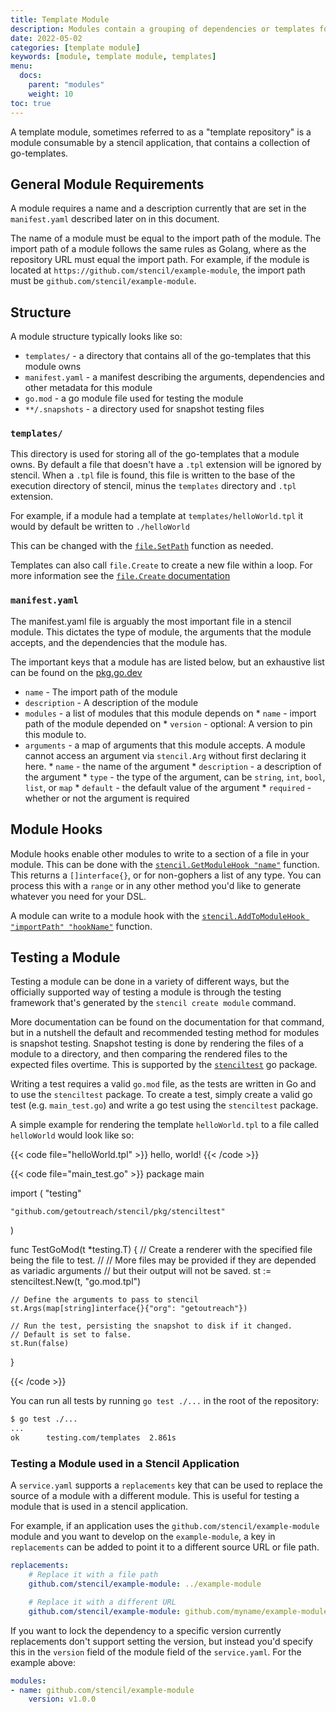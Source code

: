 ```yaml
---
title: Template Module
description: Modules contain a grouping of dependencies or templates for a Stencil application
date: 2022-05-02
categories: [template module]
keywords: [module, template module, templates]
menu:
  docs:
    parent: "modules"
    weight: 10
toc: true
---
```


A template module, sometimes referred to as a "template repository" is a module consumable by a stencil application, that contains a collection of go-templates.

## General Module Requirements

A module requires a name and a description currently that are set in the `manifest.yaml` described later on in this document.

The name of a module must be equal to the import path of the module. The import path of a module follows the same rules as Golang, where as the repository URL must equal the import path. For example, if the module is located at `https://github.com/stencil/example-module`, the import path must be `github.com/stencil/example-module`.

## Structure 

A module structure typically looks like so:

* `templates/` - a directory that contains all of the go-templates that this module owns
* `manifest.yaml` - a manifest describing the arguments, dependencies and other metadata for this module
* `go.mod` - a go module file used for testing the module
* `**/.snapshots` - a directory used for snapshot testing files

### `templates/` 

This directory is used for storing all of the go-templates that a module owns. By default a file that doesn't have a `.tpl` extension will be ignored by stencil. When a `.tpl` file is found, this file is written to the base of the execution directory of stencil, minus the `templates` directory and `.tpl` extension.

For example, if a module had a template at `templates/helloWorld.tpl` it would by default be written to `./helloWorld`

This can be changed with the [`file.SetPath`](/stencil/functions/file.setpath) function as needed.

Templates can also call `file.Create` to create a new file within a loop. For more information see the [`file.Create` documentation](/stencil/functions/file.create)

### `manifest.yaml`

The manifest.yaml file is arguably the most important file in a stencil module. This dictates the type of module, the arguments that the module accepts, and the dependencies that the module has.

The important keys that a module has are listed below, but an exhaustive list can be found on the [pkg.go.dev](https://pkg.go.dev/github.com/getoutreach/stencil/pkg/configuration#TemplateRepositoryManifest)

* `name` - The import path of the module
* `description` - A description of the module
* `modules` - a list of modules that this module depends on
		* `name` - import path of the module depended on
		* `version` - optional: A version to pin this module to.
* `arguments` - a map of arguments that this module accepts. A module cannot access an argument via `stencil.Arg` without first declaring it here.
		* `name` - the name of the argument
		* `description` - a description of the argument
		* `type` - the type of the argument, can be `string`, `int`, `bool`, `list`, or `map`
		* `default` - the default value of the argument
		* `required` - whether or not the argument is required

## Module Hooks

Module hooks enable other modules to write to a section of a file in your module. This can be done with the [`stencil.GetModuleHook "name"`](/stencil/functions/stencil.getmodulehook) function. This returns a `[]interface{}`, or for non-gophers a list of any type. You can process this with a `range` or in any other method you'd like to generate whatever you need for your DSL.

A module can write to a module hook with the [`stencil.AddToModuleHook "importPath" "hookName"`](/stencil/functions/stencil.addtomodulehook) function.

## Testing a Module

Testing a module can be done in a variety of different ways, but the officially supported way of testing a module is through the testing framework that's generated by the `stencil create module` command.

More documentation can be found on the documentation for that command, but in a nutshell the default and recommended testing method for modules is snapshot testing. Snapshot testing is done by rendering the files of a module to a directory, and then comparing the rendered files to the expected files overtime. This is supported by the [`stenciltest`](https://pkg.go.dev/github.com/getoutreach/stencil@v1.14.2/pkg/stenciltest) go package.

Writing a test requires a valid `go.mod` file, as the tests are written in Go and to use the `stenciltest` package. To create a test, simply create a valid go test (e.g. `main_test.go`) and write a go test using the `stenciltest` package.

A simple example for rendering the template `helloWorld.tpl` to a file called `helloWorld` would look like so:

{{< code file="helloWorld.tpl" >}}
hello, world!
{{< /code >}}

{{< code file="main_test.go" >}}
package main

import (
	"testing"

	"github.com/getoutreach/stencil/pkg/stenciltest"
)

func TestGoMod(t *testing.T) {
	// Create a renderer with the specified file being the file to test.
	//
	// More files may be provided if they are depended as variadic arguments
	// but their output will not be saved.
	st := stenciltest.New(t, "go.mod.tpl")

	// Define the arguments to pass to stencil
	st.Args(map[string]interface{}{"org": "getoutreach"})

	// Run the test, persisting the snapshot to disk if it changed.
	// Default is set to false.
	st.Run(false)
}

{{< /code >}}

You can run all tests by running `go test ./...` in the root of the repository:

```bash
$ go test ./...
...
ok      testing.com/templates  2.861s
```

### Testing a Module used in a Stencil Application

A `service.yaml` supports a `replacements` key that can be used to replace the source of a module with a different module. This is useful for testing a module that is used in a stencil application.

For example, if an application uses the `github.com/stencil/example-module` module and you want to develop on the `example-module`, a key in `replacements` can be added to point it to a different source URL or file path.

```yaml
replacements:
	# Replace it with a file path
	github.com/stencil/example-module: ../example-module

	# Replace it with a different URL
	github.com/stencil/example-module: github.com/myname/example-module
```

If you want to lock the dependency to a specific version currently replacements don't support setting the version, but instead you'd specify this in the `version` field of the module field of the `service.yaml`. For the example above:

```yaml
modules:
- name: github.com/stencil/example-module
	version: v1.0.0
```
